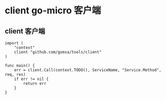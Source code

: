 # client go-micro 客户端
## client 客户端
```
import (
    "context"
    client "github.com/gomsa/tools/client"
)

func main() {
    err = client.Call(context.TODO(), ServiceName, "Service.Method", req, res)
    if err != nil {
        return err
    }
}
```